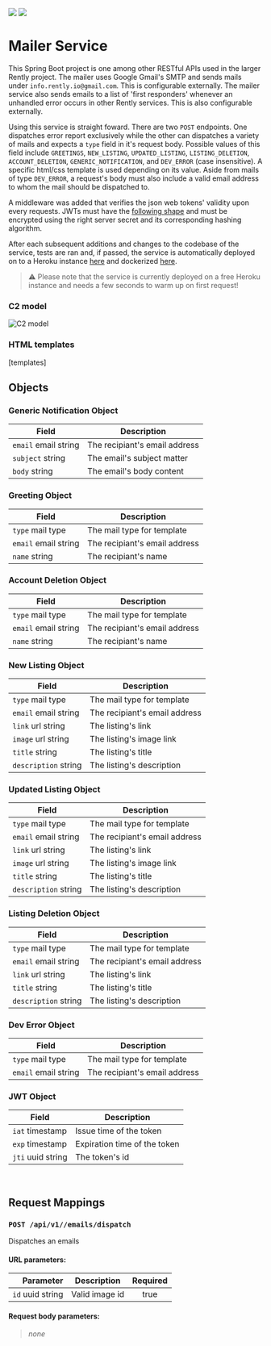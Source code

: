 <p>
  <img src="https://github.com/rently-io/mailer-service/actions/workflows/ci.yml/badge.svg" />
  <img src="https://github.com/rently-io/mailer-service/actions/workflows/cd.yml/badge.svg" />
</p>

# Mailer Service

This Spring Boot project is one among other RESTful APIs used in the larger Rently project. The mailer uses Google Gmail's SMTP and sends mails under `info.rently.io@gmail.com`. This is configurable externally. The mailer service also sends emails to a list of 'first responders' whenever an unhandled error occurs in other Rently services. This is also configurable externally.

Using this service is straight foward. There are two `POST` endpoints. One dispatches error report exclusively while the other can dispatches a variety of mails and expects a `type` field in it's request body. Possible values of this field include `GREETINGS`, `NEW_LISTING`, `UPDATED_LISTING`, `LISTING_DELETION`, `ACCOUNT_DELETION`, `GENERIC_NOTIFICATION`, and `DEV_ERROR` (case insensitive). A specific html/css template is used depending on its value. Aside from mails of type `DEV_ERROR`, a request's body must also include a valid email address to whom the mail should be dispatched to.

A middleware was added that verifies the json web tokens' validity upon every requests. JWTs must have the [following shape](#jwt-object]) and must be encrypted using the right server secret and its corresponding hashing algorithm.

After each subsequent additions and changes to the codebase of the service, tests are ran and, if passed, the service is automatically deployed on to a Heroku instance [here](https://mailer-service-rently.herokuapp.com/) and dockerized [here](https://hub.docker.com/repository/docker/dockeroo80/rently-mailer-service).

> ⚠️ Please note that the service is currently deployed on a free Heroku instance and needs a few seconds to warm up on first request!

### C2 model
![C2 model](https://i.imgur.com/CqQbDQA.png)

### HTML templates

[templates]

## Objects

### Generic Notification Object

| **Field**            | **Description**               |
| -------------------- | ----------------------------- |
| `email` email string | The recipiant's email address |
| `subject` string     | The email's subject matter    |
| `body` string        | The email's body content      |

### Greeting Object

| **Field**            | **Description**               |
| -------------------- | ----------------------------- |
| `type` mail type     | The mail type for template    |
| `email` email string | The recipiant's email address |
| `name` string        | The recipiant's name          |

### Account Deletion Object

| **Field**            | **Description**               |
| -------------------- | ----------------------------- |
| `type` mail type     | The mail type for template    |
| `email` email string | The recipiant's email address |
| `name` string        | The recipiant's name          |

### New Listing Object

| **Field**            | **Description**               |
| -------------------- | ----------------------------- |
| `type` mail type     | The mail type for template    |
| `email` email string | The recipiant's email address |
| `link` url string    | The listing's link            |
| `image` url string   | The listing's image link      |
| `title` string       | The listing's title           |
| `description` string | The listing's description     |

### Updated Listing Object

| **Field**            | **Description**               |
| -------------------- | ----------------------------- |
| `type` mail type     | The mail type for template    |
| `email` email string | The recipiant's email address |
| `link` url string    | The listing's link            |
| `image` url string   | The listing's image link      |
| `title` string       | The listing's title           |
| `description` string | The listing's description     |

### Listing Deletion Object

| **Field**            | **Description**               |
| -------------------- | ----------------------------- |
| `type` mail type     | The mail type for template    |
| `email` email string | The recipiant's email address |
| `link` url string    | The listing's link            |
| `title` string       | The listing's title           |
| `description` string | The listing's description     |

### Dev Error Object

| **Field**            | **Description**               |
| -------------------- | ----------------------------- |
| `type` mail type     | The mail type for template    |
| `email` email string | The recipiant's email address |

### JWT Object

| **Field**         | **Description**              |
| ----------------- | ---------------------------- |
| `iat` timestamp   | Issue time of the token      |
| `exp` timestamp   | Expiration time of the token |
| `jti` uuid string | The token's id               |

<br />

## Request Mappings

### `POST /api/v1//emails/dispatch`

Dispatches an emails 

#### URL parameters:

|       **Parameter** | **Description**           | **Required** |
| ------------------: | ------------------------- | :----------: |
|   `id` uuid string       | Valid image id            |     true     |

#### Request body parameters:

> _none_

